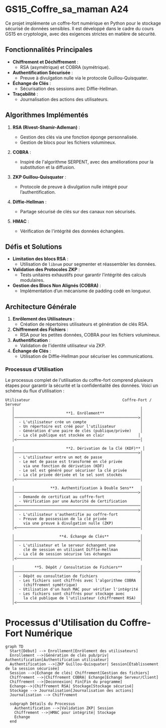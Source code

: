 # GS15_Coffre_sa_maman A24

Ce projet implémente un coffre-fort numérique en Python pour le stockage sécurisé de données sensibles. Il est développé dans le cadre du cours GS15 en cryptologie, avec des exigences strictes en matière de sécurité.

## Fonctionnalités Principales

-  **Chiffrement et Déchiffrement** :
   -  RSA (asymétrique) et COBRA (symétrique).
-  **Authentification Sécurisée** :
   -  Preuve à divulgation nulle via le protocole Guillou-Quisquater.
-  **Échange de Clés** :
   -  Sécurisation des sessions avec Diffie-Hellman.
-  **Traçabilité** :
   -  Journalisation des actions des utilisateurs.

## Algorithmes Implémentés

1. **RSA (Rivest-Shamir-Adleman)** :

   -  Gestion des clés via une fonction éponge personnalisée.
   -  Gestion de blocs pour les fichiers volumineux.

2. **COBRA** :

   -  Inspiré de l'algorithme SERPENT, avec des améliorations pour la substitution et la diffusion.

3. **ZKP Guillou-Quisquater** :

   -  Protocole de preuve à divulgation nulle intégré pour l’authentification.

4. **Diffie-Hellman** :

   -  Partage sécurisé de clés sur des canaux non sécurisés.

5. **HMAC** :
   -  Vérification de l'intégrité des données échangées.

## Défis et Solutions

-  **Limitation des blocs RSA** :
   -  Utilisation de `libnum` pour segmenter et réassembler les données.
-  **Validation des Protocoles ZKP** :
   -  Tests unitaires exhaustifs pour garantir l’intégrité des calculs modulaires.
-  **Gestion des Blocs Non Alignés (COBRA)** :
   -  Implémentation d’un mécanisme de padding codé en longueur.

## Architecture Générale

1. **Enrôlement des Utilisateurs** :
   -  Création de répertoires utilisateurs et génération de clés RSA.
2. **Chiffrement des Fichiers** :
   -  RSA pour les petites données, COBRA pour les fichiers volumineux.
3. **Authentification** :
   -  Validation de l'identité utilisateur via ZKP.
4. **Échange de Clés** :
   -  Utilisation de Diffie-Hellman pour sécuriser les communications.

### Processus d'Utilisation

Le processus complet de l'utilisation du coffre-fort comprend plusieurs étapes pour garantir la sécurité et la confidentialité des données. Voici un schéma du flux d’utilisation :

```plaintext
Utilisateur                                         Coffre-Fort / Serveur
   │                                                        │
   │                       **1. Enrôlement**                │
   │───────────────────────────────────────────────────────>│
   │  - L'utilisateur crée un compte                        │
   │  - Un répertoire est créé pour l'utilisateur           │
   │  - Génération d'une paire de clés (publique/privée)    │
   │  - La clé publique est stockée en clair               │
   │<───────────────────────────────────────────────────────│

   │                       **2. Dérivation de la Clé (KDF)** │
   │───────────────────────────────────────────────────────>│
   │  - L'utilisateur entre un mot de passe                 │
   │  - Le mot de passe est transformé en clé privée        │
   │    via une fonction de dérivation (KDF)                │
   │  - Le sel est généré pour sécuriser la clé privée      │
   │  - La clé privée dérivée et le sel sont stockés        │
   │<───────────────────────────────────────────────────────│

   │                **3. Authentification à Double Sens**   │
   │───────────────────────────────────────────────────────>│
   │  - Demande de certificat au coffre-fort                │
   │  - Vérification par une Autorité de Certification      │
   │<───────────────────────────────────────────────────────│
   │───────────────────────────────────────────────────────>│
   │  - L'utilisateur s'authentifie au coffre-fort          │
   │  - Preuve de possession de la clé privée               │
   │    via une preuve à divulgation nulle (ZKP)            │
   │<───────────────────────────────────────────────────────│

   │                    **4. Échange de Clés**              │
   │───────────────────────────────────────────────────────>│
   │  - L'utilisateur et le serveur échangent une           │
   │    clé de session en utilisant Diffie-Hellman          │
   │  - La clé de session sécurise les échanges             │
   │<───────────────────────────────────────────────────────│

   │         **5. Dépôt / Consultation de Fichiers**        │
   │───────────────────────────────────────────────────────>│
   │  - Dépôt ou consultation de fichiers                   │
   │  - Les fichiers sont chiffrés avec l'algorithme COBRA  │
   │    (chiffrement symétrique)                            │
   │  - Utilisation d'un hash MAC pour vérifier l'intégrité │
   │  - Les fichiers sont chiffrés pour stockage avec       │
   │    la clé publique de l'utilisateur (chiffrement RSA)  │
   │<───────────────────────────────────────────────────────│
```

# Processus d'Utilisation du Coffre-Fort Numérique

```mermaid
graph TD
  Start[Début] --> Enrollement[Enrôlement des utilisateurs]
  Enrollement -->|Génération de clés pub/priv| Authentification[Authentification utilisateur]
  Authentification -->|ZKP Guillou-Quisquater| Session[Établissement de la session sécurisée]
  Session -->|Échange de clés| Chiffrement[Gestion des fichiers]
  Chiffrement -->|Chiffrement COBRA| Echange[Echange Serveur/Client]
  Chiffrement -->|Deconnexion| Fin[Fin du programme]
  Echange-->|Chiffrement RSA| Stockage[Stockage sécurisé]
  Stockage --> Journalisation[Journalisation des actions]
  Journalisation --> Chiffrement

  subgraph Détails du Processus
    Authentification -->|Validation ZKP| Session
    Chiffrement -->|HMAC pour intégrité| Stockage
    Echange
  end
```

